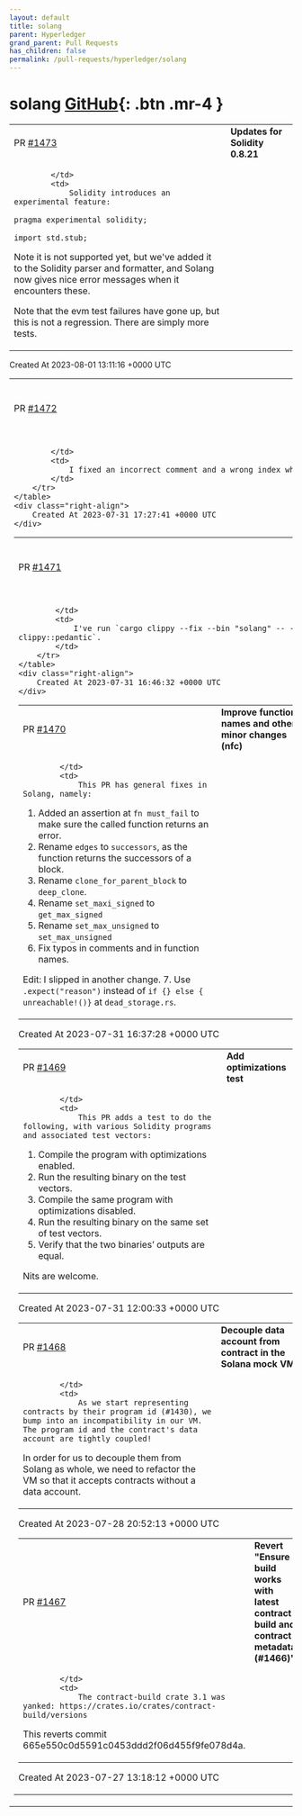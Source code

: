 ```yaml
---
layout: default
title: solang
parent: Hyperledger
grand_parent: Pull Requests
has_children: false
permalink: /pull-requests/hyperledger/solang
---
```


# solang <span class="fs-3 right-align">[GitHub](https://github.com/hyperledger/solang){: .btn .mr-4 }</span>


<div>
    <table>
        <tr>
            <td>
                PR <a href="https://github.com/hyperledger/solang/pull/1473" class=".btn">#1473</a>
            </td>
            <td>
                <b>
                    Updates for Solidity 0.8.21
                </b>
            </td>
        </tr>
        <tr>
            <td>
                
            </td>
            <td>
                Solidity introduces an experimental feature:

	pragma experimental solidity;

	import std.stub;

Note it is not supported yet, but we've added it to the Solidity parser and formatter, and Solang now gives nice error messages when it encounters these.

Note that the evm test failures have gone up, but this is not a regression. There are simply more tests.
            </td>
        </tr>
    </table>
    <div class="right-align">
        Created At 2023-08-01 13:11:16 +0000 UTC
    </div>
</div>

<div>
    <table>
        <tr>
            <td>
                PR <a href="https://github.com/hyperledger/solang/pull/1472" class=".btn">#1472</a>
            </td>
            <td>
                <b>
                    Minor fixes to the Solana library
                </b>
            </td>
        </tr>
        <tr>
            <td>
                
            </td>
            <td>
                I fixed an incorrect comment and a wrong index when encoding data.
            </td>
        </tr>
    </table>
    <div class="right-align">
        Created At 2023-07-31 17:27:41 +0000 UTC
    </div>
</div>

<div>
    <table>
        <tr>
            <td>
                PR <a href="https://github.com/hyperledger/solang/pull/1471" class=".btn">#1471</a>
            </td>
            <td>
                <b>
                    Automatically apply suggestions of clippy pedantic
                </b>
            </td>
        </tr>
        <tr>
            <td>
                
            </td>
            <td>
                I've run `cargo clippy --fix --bin "solang" -- -W clippy::pedantic`.
            </td>
        </tr>
    </table>
    <div class="right-align">
        Created At 2023-07-31 16:46:32 +0000 UTC
    </div>
</div>

<div>
    <table>
        <tr>
            <td>
                PR <a href="https://github.com/hyperledger/solang/pull/1470" class=".btn">#1470</a>
            </td>
            <td>
                <b>
                    Improve function names and other minor changes (nfc)
                </b>
            </td>
        </tr>
        <tr>
            <td>
                
            </td>
            <td>
                This PR has general fixes in Solang, namely:

1. Added an assertion at `fn must_fail` to make sure the called function returns an error.
2. Rename `edges` to `successors`, as the function returns the successors of a block.
3. Rename `clone_for_parent_block` to `deep_clone`.
4. Rename `set_maxi_signed` to `get_max_signed`
5. Rename `set_max_unsigned` to `set_max_unsigned`
6. Fix typos in comments and in function names.

Edit: I slipped in another change.
7. Use `.expect("reason")` instead of `if {} else { unreachable!()}` at `dead_storage.rs`.
            </td>
        </tr>
    </table>
    <div class="right-align">
        Created At 2023-07-31 16:37:28 +0000 UTC
    </div>
</div>

<div>
    <table>
        <tr>
            <td>
                PR <a href="https://github.com/hyperledger/solang/pull/1469" class=".btn">#1469</a>
            </td>
            <td>
                <b>
                    Add optimizations test
                </b>
            </td>
        </tr>
        <tr>
            <td>
                
            </td>
            <td>
                This PR adds a test to do the following, with various Solidity programs and associated test vectors:
1. Compile the program with optimizations enabled.
1. Run the resulting binary on the test vectors.
1. Compile the same program with optimizations disabled.
1. Run the resulting binary on the same set of test vectors.
1. Verify that the two binaries’ outputs are equal.

Nits are welcome.
            </td>
        </tr>
    </table>
    <div class="right-align">
        Created At 2023-07-31 12:00:33 +0000 UTC
    </div>
</div>

<div>
    <table>
        <tr>
            <td>
                PR <a href="https://github.com/hyperledger/solang/pull/1468" class=".btn">#1468</a>
            </td>
            <td>
                <b>
                    Decouple data account from contract in the Solana mock VM
                </b>
            </td>
        </tr>
        <tr>
            <td>
                
            </td>
            <td>
                As we start representing contracts by their program id (#1430), we bump into an incompatibility in our VM. The program id and the contract's data account are tightly coupled!

In order for us to decouple them from Solang as whole, we need to refactor the VM so that it accepts contracts without a data account.
            </td>
        </tr>
    </table>
    <div class="right-align">
        Created At 2023-07-28 20:52:13 +0000 UTC
    </div>
</div>

<div>
    <table>
        <tr>
            <td>
                PR <a href="https://github.com/hyperledger/solang/pull/1467" class=".btn">#1467</a>
            </td>
            <td>
                <b>
                    Revert "Ensure build works with latest contract-build and contract-metadata (#1466)"
                </b>
            </td>
        </tr>
        <tr>
            <td>
                
            </td>
            <td>
                The contract-build crate 3.1 was yanked: https://crates.io/crates/contract-build/versions

This reverts commit 665e550c0d5591c0453ddd2f06d455f9fe078d4a.
            </td>
        </tr>
    </table>
    <div class="right-align">
        Created At 2023-07-27 13:18:12 +0000 UTC
    </div>
</div>


